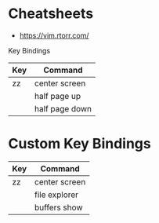 
# Cheatsheets
* https://vim.rtorr.com/




Key Bindings

| Key   | Command        |
|-------|----------------|
| zz    | center screen  |
| <C-u> | half page up   |
| <C-d> | half page down |



# Custom Key Bindings
| Key   | Command       |
|-------|---------------|
| zz    | center screen |
| <C-p> | file explorer |
| <C-b> | buffers show  |
